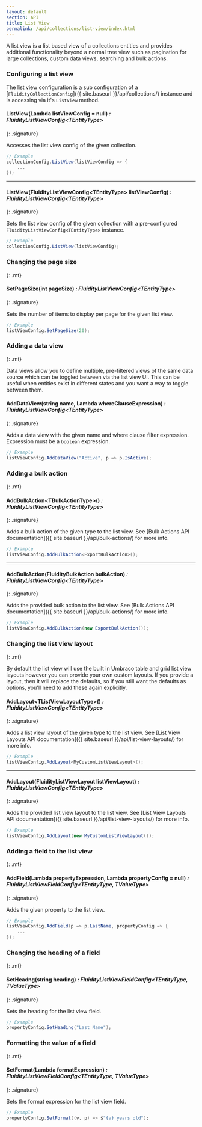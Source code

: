 ```yaml
---
layout: default
section: API
title: List View
permalink: /api/collections/list-view/index.html
---
```


A list view is a list based view of a collections entities and provides additional functionality beyond a normal tree view such as pagination for large collections, custom data views, searching and bulk actions.

### Configuring a list view

The list view configuration is a sub configuration of a [`FluidityCollectionConfig`]({{ site.baseurl }}/api/collections/) instance and is accessing via it's `ListView` method.

#### ListView(Lambda listViewConfig = null) *: FluidityListViewConfig&lt;TEntityType&gt;*
{: .signature}

Accesses the list view config of the given collection.

````csharp
// Example
collectionConfig.ListView(listViewConfig => {
    ...
});
````
---

#### ListView(FluidityListViewConfig&lt;TEntityType&gt; listViewConfig) *: FluidityListViewConfig&lt;TEntityType&gt;*
{: .signature}

Sets the list view config of the given collection with a pre-configured `FluidityListViewConfig<TEntityType>` instance.

````csharp
// Example
collectionConfig.ListView(listViewConfig);
````

### Changing the page size
{: .mt}

#### SetPageSize(int pageSize) *: FluidityListViewConfig&lt;TEntityType&gt;*
{: .signature}

Sets the number of items to display per page for the given list view.

````csharp
// Example
listViewConfig.SetPageSize(20);
````

### Adding a data view
{: .mt}

Data views allow you to define multiple, pre-filtered views of the same data source which can be toggled between via the list view UI. This can be useful when entities exist in different states and you want a way to toggle between them.

#### AddDataView(string name, Lambda whereClauseExpression) *: FluidityListViewConfig&lt;TEntityType&gt;*
{: .signature}

Adds a data view with the given name and where clause filter expression. Expression must be a `boolean` expression.

````csharp
// Example
listViewConfig.AddDataView("Active", p => p.IsActive);
````

### Adding a bulk action
{: .mt}

#### AddBulkAction&lt;TBulkActionType&gt;() *: FluidityListViewConfig&lt;TEntityType&gt;*
{: .signature}

Adds a bulk action of the given type to the list view. See [Bulk Actions API documentation]({{ site.baseurl }}/api/bulk-actions/) for more info.

````csharp
// Example
listViewConfig.AddBulkAction<ExportBulkAction>();
````

---

#### AddBulkAction(FluidityBulkAction bulkAction) *: FluidityListViewConfig&lt;TEntityType&gt;*
{: .signature}

Adds the provided bulk action to the list view. See [Bulk Actions API documentation]({{ site.baseurl }}/api/bulk-actions/) for more info.

````csharp
// Example
listViewConfig.AddBulkAction(new ExportBulkAction());
````

### Changing the list view layout
{: .mt}

By default the list view will use the built in Umbraco table and grid list view layouts however you can provide your own custom layouts. If you provide a layout, then it will replace the defaults, so if you still want the defaults as options, you'll need to add these again explicitly.

#### AddLayout&lt;TListViewLayoutType&gt;() *: FluidityListViewConfig&lt;TEntityType&gt;*
{: .signature}

Adds a list view layout of the given type to the list view. See [List View Layouts API documentation]({{ site.baseurl }}/api/list-view-layouts/) for more info.

````csharp
// Example
listViewConfig.AddLayout<MyCustomListViewLayout>();
````

---

#### AddLayout(FluidityListViewLayout listViewLayout) *: FluidityListViewConfig&lt;TEntityType&gt;*
{: .signature}

Adds the provided list view layout to the list view. See [List View Layouts API documentation]({{ site.baseurl }}/api/list-view-layouts/) for more info.

````csharp
// Example
listViewConfig.AddLayout(new MyCustomListViewLayout());
````

### Adding a field to the list view
{: .mt}

#### AddField(Lambda propertyExpression, Lambda propertyConfig = null) *: FluidityListViewFieldConfig&lt;TEntityType, TValueType&gt;*
{: .signature}

Adds the given property to the list view.

````csharp
// Example
listViewConfig.AddField(p => p.LastName, propertyConfig => {
    ...
});
````

### Changing the heading of a field
{: .mt}

#### SetHeadng(string heading) *: FluidityListViewFieldConfig&lt;TEntityType, TValueType&gt;*
{: .signature}

Sets the heading for the list view field.

````csharp
// Example
propertyConfig.SetHeading("Last Name");
````

### Formatting the value of a field
{: .mt}

#### SetFormat(Lambda formatExpression) *: FluidityListViewFieldConfig&lt;TEntityType, TValueType&gt;*
{: .signature}

Sets the format expression for the list view field.

````csharp
// Example
propertyConfig.SetFormat((v, p) => $"{v} years old");
````